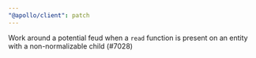 ```yaml
---
"@apollo/client": patch
---
```


Work around a potential feud when a `read` function is present on an entity with a non-normalizable child (#7028)
